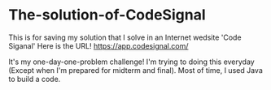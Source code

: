 # The-solution-of-CodeSignal
This is for saving my solution that I solve in an Internet wedsite 'Code Siganal'
Here is the URL!
https://app.codesignal.com/ 

It's my one-day-one-problem challenge! I'm trying to doing this everyday (Except when I'm prepared for midterm and final).
Most of time, I used Java to build a code. 
